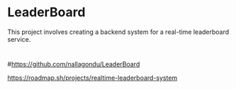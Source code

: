 # LeaderBoard
This project involves creating a backend system for a real-time leaderboard service. 
# 
#https://github.com/nallagondu/LeaderBoard


https://roadmap.sh/projects/realtime-leaderboard-system
